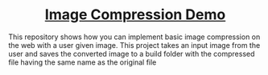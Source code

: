 <h1><center><u>Image Compression Demo</u></center></h1>

<p> This repository shows how you can implement basic image compression on  the web with a user given image.
This project takes an input image from the user and saves the converted image to a build folder with the compressed file having the same name as the original file
</p>